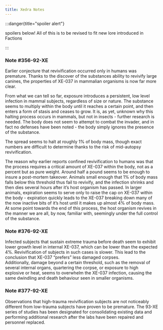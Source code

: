 ```yaml
---
title: Xedra Notes
---
```


:::danger{title="spoiler alert"}

spoilers below! All of this is to be revised to fit new lore introduced in Factions

:::

### Note #356-92-XE

Earlier conjecture that revivification occurred only in humans was premature. Thanks to the discover
of the substances ability to revivify large canines, the properties of XE-037 in mammalian organisms
is now far more clear.

From what we can tell so far, exposure introduces a persistent, low level infection in mammal
subjects, regardless of size or nature. The substance seems to multiply within the body until it
reaches a certain point, and then enters a form of stasis and ceases to grow. It is, as yet, unknown
why this halting process occurs in mammals, but not in insects - further research is needed. The
body does not seem to attempt to combat the invader, and in fact no defenses have been noted - the
body simply ignores the presence of the substance.

The spread seems to halt at roughly 1% of body mass, though exact numbers are difficult to determine
thanks to the risk of mid-autopsy revivification.

The reason why earlier reports confined revivification to humans was that the process requires a
critical amount of XE-037 within the body, not as a percent but as pure weight. Around half a pound
seems to be enough to insure a post-mortem takeover. Animals small enough that 1% of body mass falls
below this threshold thus fail to revivify, and the infection shrinks and then dies several hours
after it’s host organism has passed. In larger animals, expiration seems to serve only to raise the
cap on XE-037 within the body - expiration quickly leads to the XE-037 breaking down many of the now
inactive bits of it’s host until it makes up almost 4% of body mass. At some point towards the end
of this process, the host organism revives in the manner we are all, by now, familiar with,
seemingly under the full control of the substance.

### Note #376-92-XE

Infected subjects that sustain extreme trauma before death seem to exhibit lower growth level in
internal XE-037, which can be lower than the expected 4%. Revivification of subjects in such cases
is slower. This lead to the conclusion that XE-037 “prefers” less damaged corpses.\
Additionally, damage beyond a certain threshold, such as the removal of several internal organs,
quartering the corpse, or exposure to high explosive or heat, seems to overwhelm the XE-037
infection, causing the same dwindling and death behaviour seen in smaller organisms.

### Note #377-92-XE

Observations that high-trauma revivification subjects are not noticeably different from low-trauma
subjects have proven to be premature. The 93-XE series of studies has been designated for
consolidating existing data and performing additional research after the labs have been repaired and
personnel replaced.
